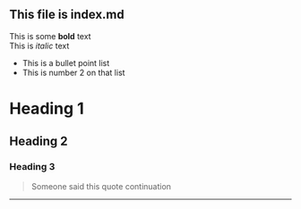 ## This file is index.md

This is some **bold** text\
This is *italic* text
  
* This is a bullet point list
* This is number 2 on that list

# Heading 1
## Heading 2
### Heading 3

> Someone said this quote
> continuation

-----------------------------
